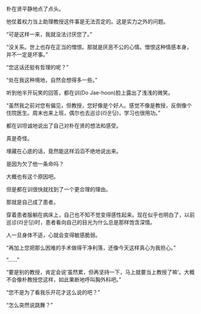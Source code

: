 朴在贤平静地点了点头。

他仗着权力当上助理教授这件事是无法否定的。这是实力之外的问题。

“可是这样一来，我就没法讨厌您了。”

“没关系。世上也存在正当的憎恨。那就是厌恶不公的心情。憎恨这种情感本身，并不一定是坏事。”

“您这话还挺有哲理的呢？”

“处在我这种境地，自然会想得多一些。”

听到他半开玩笑的回答，都在训(Do Jae-hoon)脸上露出了浅浅的微笑。

“虽然我之前对您有偏见，但教授，您好像是个好人。感觉不像是教授，反倒像个住院医生。周末也来上班，偶尔也去巡诊(라운딩)，学习也很用功。”

都在训坦诚地说出了自己对朴在贤的想法和感受。

真是奇怪。

埋藏在心底的话，竟然能这样滔滔不绝地说出来。

是因为欠了他一条命吗？

大概也有这个原因吧。

但是都在训很快就找到了一个更合理的理由。

那就是自己成了患者。

穿着患者服躺在病床上，自己也不知不觉变得感性起来。现在似乎也明白了，以前巡诊(라운딩)时，患者看向自己的目光为什么总是那样饱含深情。

人一旦身体不适，心就会变得敏感脆弱。

“再加上您把那么困难的手术做得干净利落，还像今天这样真心为我担心。”

“……”

“要是别的教授，肯定会说‘虽然累，但再坚持一下，马上就要当上教授了嘛’。大概不会像朴教授您这样，如此果断地呼叫胸外科吧。”

“您不是为了看我乐开花才这么说的吧？”

“怎么突然说跳舞？”